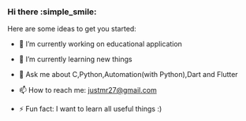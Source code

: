 ### Hi there :simple_smile:

Here are some ideas to get you started:

- 🔭 I’m currently working on educational application
- 🌱 I’m currently learning new things
- 💬 Ask me about C,Python,Automation(with Python),Dart and Flutter 
- 📫 How to reach me: justmr27@gmail.com

- ⚡ Fun fact: I want to learn all useful things :)

